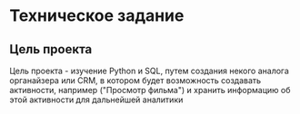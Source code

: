 # Техническое задание

## Цель проекта

Цель проекта - изучение Python и SQL, путем создания некого аналога органайзера или CRM, в котором будет возможность создавать активности, например ("Просмотр фильма") и хранить информацию об этой активности для дальнейшей аналитики 